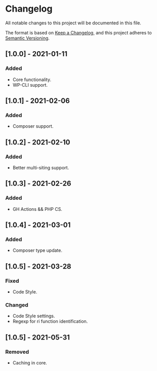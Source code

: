 # Changelog
All notable changes to this project will be documented in this file.

The format is based on [Keep a Changelog](https://keepachangelog.com/en/1.0.0/),
and this project adheres to [Semantic Versioning](https://semver.org/spec/v2.0.0.html).

## [1.0.0] - 2021-01-11

### Added
- Core functionality.
- WP-CLI support.

## [1.0.1] - 2021-02-06

### Added
- Composer support.

## [1.0.2] - 2021-02-10

### Added
- Better multi-siting support.

## [1.0.3] - 2021-02-26

### Added
- GH Actions && PHP CS.

## [1.0.4] - 2021-03-01

### Added
- Composer type update.

## [1.0.5] - 2021-03-28

### Fixed
- Code Style.
###  Changed
- Code Style settings.
- Regexp for ri function identification.

## [1.0.5] - 2021-05-31

###  Removed
- Caching in core.
